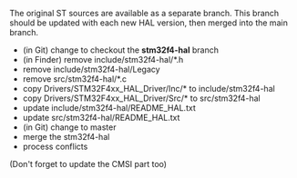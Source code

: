 The original ST sources are available as a separate branch. This branch should be updated with each new HAL version, then merged into the main branch.

- (in Git) change to checkout the **stm32f4-hal** branch
- (in Finder) remove include/stm32f4-hal/*.h
- remove include/stm32f4-hal/Legacy
- remove src/stm32f4-hal/*.c
- copy Drivers/STM32F4xx_HAL_Driver/Inc/* to include/stm32f4-hal
- copy Drivers/STM32F4xx_HAL_Driver/Src/* to src/stm32f4-hal
- update include/stm32f4-hal/README_HAL.txt
- update src/stm32f4-hal/README_HAL.txt
- (in Git) change to master
- merge the stm32f4-hal
- process conflicts

(Don't forget to update the CMSI part too)

